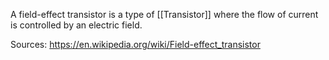 A field-effect transistor is a type of [[Transistor]] where the flow of current is controlled by an electric field.

Sources:
https://en.wikipedia.org/wiki/Field-effect_transistor